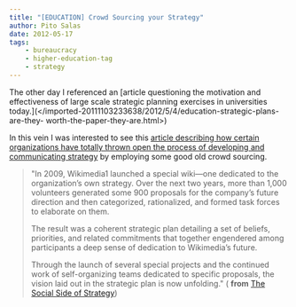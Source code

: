 ```yaml
---
title: "[EDUCATION] Crowd Sourcing your Strategy"
author: Pito Salas
date: 2012-05-17
tags:
    - bureaucracy
    - higher-education-tag
    - strategy
---
```




The other day I referenced an [article questioning the motivation and
effectiveness of large scale strategic planning exercises in universities
today.](</imported-20111103233638/2012/5/4/education-strategic-plans-are-they-
worth-the-paper-they-are.html>)

In this vein I was interested to see this [article describing how certain
organizations have totally thrown open the process of developing and
communicating
strategy](<https://www.mckinseyquarterly.com/Strategy/Strategy_in_Practice/The_social_side_of_strategy_2965>)
by employing some good old crowd sourcing.

> "In 2009, Wikimedia1 launched a special wiki—one dedicated to the
> organization’s own strategy. Over the next two years, more than 1,000
> volunteers generated some 900 proposals for the company’s future direction
> and then categorized, rationalized, and formed task forces to elaborate on
> them.
>
> The result was a coherent strategic plan detailing a set of beliefs,
> priorities, and related commitments that together engendered among
> participants a deep sense of dedication to Wikimedia’s future.
>
> Through the launch of several special projects and the continued work of
> self-organizing teams dedicated to specific proposals, the vision laid out
> in the strategic plan is now unfolding." ( **from** [The Social Side of
> Strategy](<https://www.mckinseyquarterly.com/Strategy/Strategy_in_Practice/The_social_side_of_strategy_2965>))


